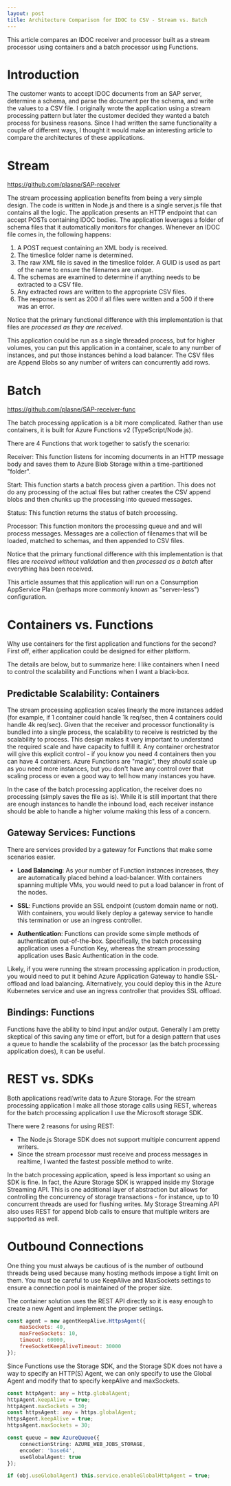 ```yaml
---
layout: post
title: Architecture Comparison for IDOC to CSV - Stream vs. Batch
---
```


This article compares an IDOC receiver and processor built as a stream processor using containers and a batch processor using Functions.

# Introduction

The customer wants to accept IDOC documents from an SAP server, determine a schema, and parse the document per the schema, and write the values to a CSV file. I originally wrote the application using a stream processing pattern but later the customer decided they wanted a batch process for business reasons. Since I had written the same functionality a couple of different ways, I thought it would make an interesting article to compare the architectures of these applications.

# Stream

https://github.com/plasne/SAP-receiver

The stream processing application benefits from being a very simple design. The code is written in Node.js and there is a single server.js file that contains all the logic. The application presents an HTTP endpoint that can accept POSTs containing IDOC bodies. The application leverages a folder of schema files that it automatically monitors for changes. Whenever an IDOC file comes in, the following happens:

1. A POST request containing an XML body is received.
1. The timeslice folder name is determined.
1. The raw XML file is saved in the timeslice folder. A GUID is used as part of the name to ensure the filenames are unique.
1. The schemas are examined to determine if anything needs to be extracted to a CSV file.
1. Any extracted rows are written to the appropriate CSV files.
1. The response is sent as 200 if all files were written and a 500 if there was an error.

Notice that the primary functional difference with this implementation is that files are _processed as they are received_.

This application could be run as a single threaded process, but for higher volumes, you can put this application in a container, scale to any number of instances, and put those instances behind a load balancer. The CSV files are Append Blobs so any number of writers can concurrently add rows.

# Batch

https://github.com/plasne/SAP-receiver-func

The batch processing application is a bit more complicated. Rather than use containers, it is built for Azure Functions v2 (TypeScript/Node.js).

There are 4 Functions that work together to satisfy the scenario:

Receiver: This function listens for incoming documents in an HTTP message body and saves them to Azure Blob Storage within a time-partitioned "folder".

Start: This function starts a batch process given a partition. This does not do any processing of the actual files but rather creates the CSV append blobs and then chunks up the processing into queued messages.

Status: This function returns the status of batch processing.

Processor: This function monitors the processing queue and and will process messages. Messages are a collection of filenames that will be loaded, matched to schemas, and then appended to CSV files.

Notice that the primary functional difference with this implementation is that files are _received without validation_ and then _processed as a batch_ after everything has been received.

This article assumes that this application will run on a Consumption AppService Plan (perhaps more commonly known as "server-less") configuration.

# Containers vs. Functions

Why use containers for the first application and functions for the second? First off, either application could be designed for either platform.

The details are below, but to summarize here: I like containers when I need to control the scalability and Functions when I want a black-box.

## Predictable Scalability: Containers

The stream processing application scales linearly the more instances added (for example, if 1 container could handle 1k req/sec, then 4 containers could handle 4k req/sec). Given that the receiver and processor functionality is bundled into a single process, the scalability to receive is restricted by the scalability to process. This design makes it very important to understand the required scale and have capacity to fulfill it. Any container orchestrator will give this explicit control - if you know you need 4 containers then you can have 4 containers. Azure Functions are "magic", they _should_ scale up as you need more instances, but you don't have any control over that scaling process or even a good way to tell how many instances you have.

In the case of the batch processing application, the receiver does no processing (simply saves the file as is). While it is still important that there are enough instances to handle the inbound load, each receiver instance should be able to handle a higher volume making this less of a concern.

## Gateway Services: Functions

There are services provided by a gateway for Functions that make some scenarios easier.

- **Load Balancing**: As your number of Function instances increases, they are automatically placed behind a load-balancer. With containers spanning multiple VMs, you would need to put a load balancer in front of the nodes.

- **SSL**: Functions provide an SSL endpoint (custom domain name or not). With containers, you would likely deploy a gateway service to handle this termination or use an ingress controller.

- **Authentication**: Functions can provide some simple methods of authentication out-of-the-box. Specifically, the batch processing application uses a Function Key, whereas the stream processing application uses Basic Authentication in the code.

Likely, if you were running the stream processing application in production, you would need to put it behind Azure Application Gateway to handle SSL-offload and load balancing. Alternatively, you could deploy this in the Azure Kubernetes service and use an ingress controller that provides SSL offload.

## Bindings: Functions

Functions have the ability to bind input and/or output. Generally I am pretty skeptical of this saving any time or effort, but for a design pattern that uses a queue to handle the scalability of the processor (as the batch processing application does), it can be useful.

# REST vs. SDKs

Both applications read/write data to Azure Storage. For the stream processing application I make all those storage calls using REST, whereas for the batch processing application I use the Microsoft storage SDK.

There were 2 reasons for using REST:
- The Node.js Storage SDK does not support multiple concurrent append writers.
- Since the stream processor must receive and process messages in realtime, I wanted the fastest possible method to write.

In the batch processing application, speed is less important so using an SDK is fine. In fact, the Azure Storage SDK is wrapped inside my Storage Streaming API. This is one additional layer of abstraction but allows for controlling the concurrency of storage transactions - for instance, up to 10 concurrent threads are used for flushing writes. My Storage Streaming API also uses REST for append blob calls to ensure that multiple writers are supported as well.

# Outbound Connections

One thing you must always be cautious of is the number of outbound threads being used because many hosting methods impose a tight limit on them. You must be careful to use KeepAlive and MaxSockets settings to ensure a connection pool is maintained of the proper size.

The container solution uses the REST API directly so it is easy enough to create a new Agent and implement the proper settings.

```javascript
const agent = new agentKeepAlive.HttpsAgent({
    maxSockets: 40,
    maxFreeSockets: 10,
    timeout: 60000,
    freeSocketKeepAliveTimeout: 30000
});
```

Since Functions use the Storage SDK, and the Storage SDK does not have a way to specify an HTTP(S) Agent, we can only specify to use the Global Agent and modify that to specify keepAlive and maxSockets.

```typescript
const httpAgent: any = http.globalAgent;
httpAgent.keepAlive = true;
httpAgent.maxSockets = 30;
const httpsAgent: any = https.globalAgent;
httpsAgent.keepAlive = true;
httpsAgent.maxSockets = 30;

const queue = new AzureQueue({
    connectionString: AZURE_WEB_JOBS_STORAGE,
    encoder: 'base64',
    useGlobalAgent: true
});

if (obj.useGlobalAgent) this.service.enableGlobalHttpAgent = true;
```
